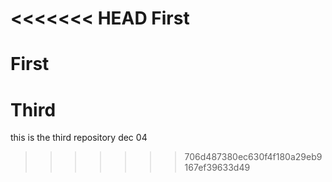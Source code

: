 <<<<<<< HEAD
First
=====

First 
=======
Third
=====

this is the third repository dec 04
>>>>>>> 706d487380ec630f4f180a29eb9167ef39633d49
